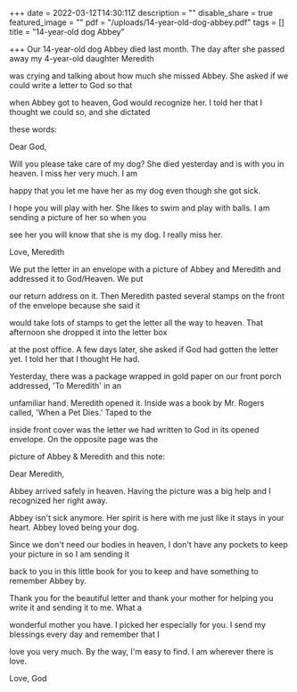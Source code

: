+++
date = 2022-03-12T14:30:11Z
description = ""
disable_share = true
featured_image = ""
pdf = "/uploads/14-year-old-dog-abbey.pdf"
tags = []
title = "14-year-old dog Abbey"

+++
Our 14-year-old dog Abbey died last month. The day after she passed away my 4-year-old daughter Meredith

was crying and talking about how much she missed Abbey. She asked if we could write a letter to God so that

when Abbey got to heaven, God would recognize her. I told her that I thought we could so, and she dictated

these words:

Dear God,

Will you please take care of my dog? She died yesterday and is with you in heaven. I miss her very much. I am

happy that you let me have her as my dog even though she got sick.

I hope you will play with her. She likes to swim and play with balls. I am sending a picture of her so when you

see her you will know that she is my dog. I really miss her.

Love, Meredith

We put the letter in an envelope with a picture of Abbey and Meredith and addressed it to God/Heaven. We put

our return address on it. Then Meredith pasted several stamps on the front of the envelope because she said it

would take lots of stamps to get the letter all the way to heaven. That afternoon she dropped it into the letter box

at the post office. A few days later, she asked if God had gotten the letter yet. I told her that I thought He had.

Yesterday, there was a package wrapped in gold paper on our front porch addressed, 'To Meredith' in an

unfamiliar hand. Meredith opened it. Inside was a book by Mr. Rogers called, 'When a Pet Dies.' Taped to the

inside front cover was the letter we had written to God in its opened envelope. On the opposite page was the

picture of Abbey & Meredith and this note:

Dear Meredith,

Abbey arrived safely in heaven. Having the picture was a big help and I recognized her right away.

Abbey isn't sick anymore. Her spirit is here with me just like it stays in your heart. Abbey loved being your dog.

Since we don't need our bodies in heaven, I don't have any pockets to keep your picture in so I am sending it

back to you in this little book for you to keep and have something to remember Abbey by.

Thank you for the beautiful letter and thank your mother for helping you write it and sending it to me. What a

wonderful mother you have. I picked her especially for you. I send my blessings every day and remember that I

love you very much. By the way, I'm easy to find. I am wherever there is love.

Love, God